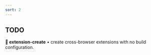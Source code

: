 ```yaml
---
sort: 2
---
```

TODO
---

**🧩 extension-create** • create cross-browser extensions with no build configuration.
